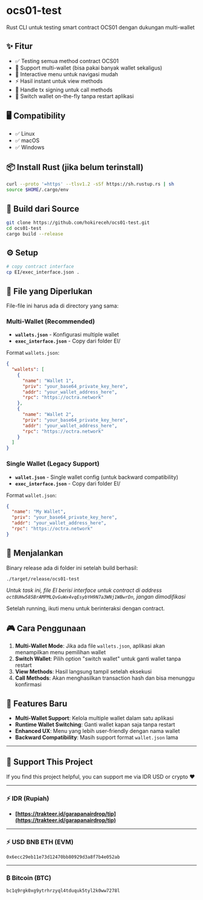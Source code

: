 
# ocs01-test

Rust CLI untuk testing smart contract OCS01 dengan dukungan multi-wallet

## ✨ Fitur

- ✅ Testing semua method contract OCS01
- 🔄 Support multi-wallet (bisa pakai banyak wallet sekaligus)
- 📱 Interactive menu untuk navigasi mudah
- ⚡ Hasil instant untuk view methods
- 🔐 Handle tx signing untuk call methods
- 🔄 Switch wallet on-the-fly tanpa restart aplikasi

## 🖥️ Compatibility

- ✅ Linux
- ✅ macOS  
- ✅ Windows

## 📦 Install Rust (jika belum terinstall)

```bash
curl --proto '=https' --tlsv1.2 -sSf https://sh.rustup.rs | sh
source $HOME/.cargo/env
```

## 🔨 Build dari Source

```bash
git clone https://github.com/hokireceh/ocs01-test.git
cd ocs01-test
cargo build --release
```

## ⚙️ Setup

```bash
# copy contract interface
cp EI/exec_interface.json .
```

## 📁 File yang Diperlukan

File-file ini harus ada di directory yang sama:

### Multi-Wallet (Recommended)
- **`wallets.json`** - Konfigurasi multiple wallet
- **`exec_interface.json`** - Copy dari folder EI/

Format `wallets.json`:
```json
{
  "wallets": [
    {
      "name": "Wallet 1",
      "priv": "your_base64_private_key_here",
      "addr": "your_wallet_address_here", 
      "rpc": "https://octra.network"
    },
    {
      "name": "Wallet 2",
      "priv": "your_base64_private_key_here",
      "addr": "your_wallet_address_here",
      "rpc": "https://octra.network"
    }
  ]
}
```

### Single Wallet (Legacy Support)
- **`wallet.json`** - Single wallet config (untuk backward compatibility)
- **`exec_interface.json`** - Copy dari folder EI/

Format `wallet.json`:
```json
{
  "name": "My Wallet",
  "priv": "your_base64_private_key_here", 
  "addr": "your_wallet_address_here",
  "rpc": "https://octra.network"
}
```

## 🚀 Menjalankan

Binary release ada di folder ini setelah build berhasil:
```bash
./target/release/ocs01-test
```

*Untuk task ini, file EI berisi interface untuk contract di address `octBUHw585BrAMPMLQvGuWx4vqEsybYH9N7a3WNj1WBwrDn`, jangan dimodifikasi*

Setelah running, ikuti menu untuk berinteraksi dengan contract.

## 🎮 Cara Penggunaan

1. **Multi-Wallet Mode**: Jika ada file `wallets.json`, aplikasi akan menampilkan menu pemilihan wallet
2. **Switch Wallet**: Pilih option "switch wallet" untuk ganti wallet tanpa restart
3. **View Methods**: Hasil langsung tampil setelah eksekusi
4. **Call Methods**: Akan menghasilkan transaction hash dan bisa menunggu konfirmasi

## 🔧 Features Baru

- **Multi-Wallet Support**: Kelola multiple wallet dalam satu aplikasi
- **Runtime Wallet Switching**: Ganti wallet kapan saja tanpa restart
- **Enhanced UX**: Menu yang lebih user-friendly dengan nama wallet
- **Backward Compatibility**: Masih support format `wallet.json` lama

---

## 🙏 Support This Project

If you find this project helpful, you can support me via IDR USD or crypto ❤️

---
### ⚡ IDR (Rupiah)
- <b>[https://trakteer.id/garapanairdrop/tip](https://trakteer.id/garapanairdrop/tip)</b>

---

### ⚡ USD BNB ETH (EVM)
```bash
0x6ecc29eb11e73d12470bb80929d3a8f7b4e052ab
```

---

### ₿ Bitcoin (BTC)
```bash
bc1q9rgk0xg9ytrhrzyql4tduquk5tyl2k0ww7278l
```
